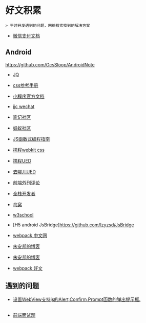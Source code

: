 # 好文积累


```
> 平时开发遇到的问题，网络搜索找到的解决方案
```

- [微信支付文档](https://pay.weixin.qq.com/wiki/doc/api/jsapi.php?chapter=7_7&index=6)

## Android

https://github.com/GcsSloop/AndroidNote

- [JQ](http://hemin.cn/jq/)

- [css参考手册](http://css.doyoe.com/)

- [小程序官方文档](https://mp.weixin.qq.com/debug/wxadoc/dev/)
- [jjc wechat](https://github.com/justjavac/awesome-wechat-weapp)


- [笔记社区](http://www.bijishequ.com/)
- [蚂蚁社区](http://edu.zzfriend.com/)
- [JS函数式编程指南](https://llh911001.gitbooks.io/mostly-adequate-guide-chinese/content/)
- [携程webkit css](http://ued.ctrip.com/webkitcss/index.html)
- [携程UED](http://ued.ctrip.com/blog/)
- [去哪儿UED](http://ued.qunar.com/)
- [前端外刊评论](http://qianduan.guru/)
- [全栈开发者](http://www.admin10000.com/)
- [鸟窝](http://colobu.com/)

- [w3school](http://www.w3school.com.cn/index.html)
- [H5 android JsBridge]https://github.com/lzyzsd/JsBridge

- [webpack 中文网](https://doc.webpack-china.org/)

- [朱安邦的博客](http://taobao.fm/)
- [朱安邦的博客](https://zhubangbang.com/)



- [webpack 好文](https://github.com/webpack-china/awesome-webpack-cn)

## 遇到的问题

- [设置WebView支持js的Alert,Confirm,Prompt函数的弹出提示框.](http://blog.csdn.net/mchenys/article/details/49930739)



## 

- [前端面试题](https://github.com/markyun/My-blog/tree/master/Front-end-Developer-Questions/Questions-and-Answers)

